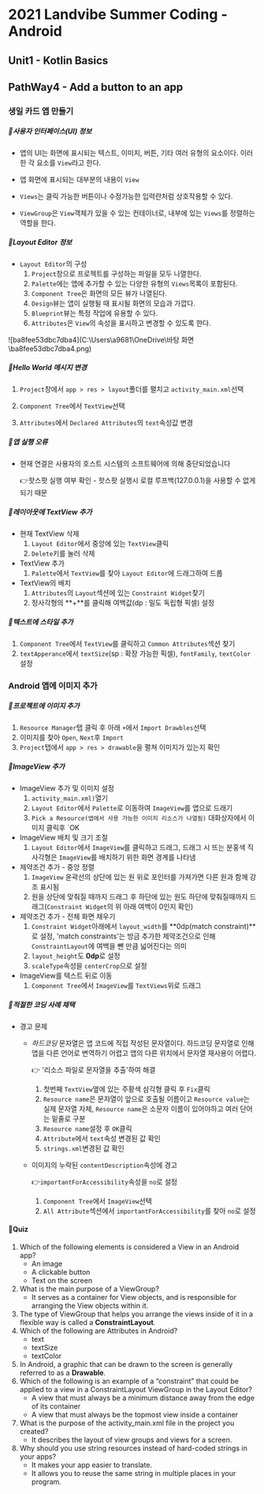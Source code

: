 # 2021 Landvibe Summer Coding - Android

## Unit1 - Kotlin Basics

## PathWay4 - Add a button to an app

### 생일 카드 앱 만들기

##### 📌사용자 인터페이스(UI) 정보

- 앱의 UI는 화면에 표시되는 텍스트, 이미지, 버튼, 기타 여러 유형의 요소이다. 이러한 각 요소를 `View`라고 한다.

- 앱 화면에 표시되는 대부분의 내용이 `View`

- `Views`는 클릭 가능한 버튼이나 수정가능한 입력란처럼 상호작용할 수 있다.

- `ViewGroup`은 `View`객체가 있을 수 있는 컨테이너로, 내부에 있는 `Views`를 정렬하는 역할을 한다. 

  

##### 📌Layout Editor 정보

- `Layout Editor`의 구성
  1. `Project`창으로 프로젝트를 구성하는 파일을 모두 나열한다.
  2. `Palette`에는 앱에 추가할 수 있는 다양한 유형의 `Views`목록이 포함된다.
  3. `Component Tree`은 화면의 모든 뷰가 나열된다.
  4. `Design`뷰는 앱이 실행될 때 표시될 화면의 모습과 가깝다.
  5. `Blueprint`뷰는 특정 작업에 유용할 수 있다.
  6. `Attributes`은 `View`의 속성을 표시하고 변경할 수 있도록 한다.

![ba8fee53dbc7dba4](C:\Users\a9681\OneDrive\바탕 화면\ba8fee53dbc7dba4.png)



##### 📌Hello World 메시지 변경

1. `Project`창에서 `app > res > layout`폴더를 펼치고 `activity_main.xml`선택

2. `Component Tree`에서 `TextView`선택

3. `Attributes`에서 `Declared Attributes`의 `text`속성값 변경

   

##### 📌앱 실행 오류 

- 현재 연결은 사용자의 호스트 시스템의 소프트웨어에 의해 중단되었습니다 

  👉핫스팟 실행 여부 확인 - 핫스팟 실행시 로컬 루프백(127.0.0.1)을 사용할 수 없게 되기 때문



##### 📌레이아웃에 TextView 추가

- 현재 TextView 삭제
  1. `Layout Editor`에서 중앙에 있는 `TextView`클릭
  2. `Delete`키를 눌러 삭제
- TextView 추가
  1. `Palette`에서 `TextView`를 찾아 `Layout Editor`에 드래그하여 드롭
- TextView의 배치
  1. `Attributes`의 `Layout`섹션에 있는 `Constraint Widget`찾기
  2. 정사각형의 **+**를 클릭해 여백값(dp : 밀도 독립형 픽셀) 설정



##### 📌텍스트에 스타일 추가

1. `Component Tree`에서 `TextView`를 클릭하고 `Common Attributes`섹션 찾기
2. `textApperance`에서 `textSize`(sp : 확장 가능한 픽셀), `fontFamily`, `textColor`설정



### Android 앱에 이미지 추가

##### 📌프로젝트에 이미지 추가

1. `Resource Manager`탭 클릭 후 아래 `+`에서 `Import Drawbles`선택
2. 이미지를 찾아 `Open`, `Next`후 `Import`
3. `Project`탭에서 `app > res > drawable`을 펼쳐 이미지가 있는지 확인



#####  📌ImageView 추가

- ImageView 추가 및 이미지 설정
  1. `activity_main.xml)`열기
  2. `Layout Editor`에서 `Palette`로 이동하여 `ImageView`를 앱으로 드래기 
  3. `Pick a Resource(앱에서 사용 가능한 이미지 리소스가 나열됨)` 대화상자에서 이미지 클릭후 `OK
- ImageView 배치 및 크기 조절
  1. `Layout Editor`에서 `ImageView`를 클릭하고 드래그, 드래그 시 뜨는 분홍색 직사각형은 `ImageView`를 배치하기 위한 화면 경계를 나타냄
- 제약조건 추가 - 중앙 정렬
  1. `ImageView` 윤곽선의 상단에 있는 원 위로 포인터를 가져가면 다른 원과 함께 강조 표시됨
  2. 원을 상단에 맞춰질 때까지 드래그 후 하단에 있는 원도 하단에 맞춰질때까지 드래그(`Constraint Widget`의 위 아래 여백이 0인지 확인)
- 제약조건 추가 - 전체 화면 채우기
  1. `Constraint Widget`아래에서 `layout_width`를 **0dp(match constraint)**로 설정, 'match constraints'는 방금 추가한 제약조건으로 인해 `ConstraintLayout`에 여백을 뺀 만큼 넓어진다는 의미
  2. `layout_height`도 **0dp**로 설정
  3. `scaleType`속성을 `centerCrop`으로 설정
- ImageView를 텍스트 뒤로 이동
  1. `Component Tree`에서 `ImageView`를 `TextViews`위로 드래그



##### 📌적절한 코딩 사례 채택

- 경고 문제 

  - *하드코딩* 문자열은 앱 코드에 직접 작성된 문자열이다. 하드코딩 문자열로 인해 앱을 다른 언어로 변역하기 어렵고 앱의 다른 위치에서 문자열 재사용이 어렵다. 

    👉 '리소스 파일로 문자열을 추출'하여 해결

    1. 첫번째 `TextView`옆에 있는 주황색 삼각형 클릭 후 `Fix`클릭
    2. `Resource name`은 문자열이 앞으로 호출될 이름이고 `Resource value`는 실제 문자열 자체, `Resource name`은 소문자 이름이 있어야하고 여러 단어는 밑줄로 구분
    3. `Resource name`설정 후 `OK`클릭
    4. `Attribute`에서 `text`속성 변경된 값 확인
    5. `strings.xml`변경된 값 확인

  - 이미지의 누락된 `contentDescription`속성에 경고

    👉`importantForAccessibility`속성을 `no`로 설정

    1. `Component Tree`에서 `ImageView`선택
    2. `All Attribute`섹션에서 `importantForAccessibility`를 찾아 `no`로 설정



#### 📌Quiz

1. Which of the following elements is considered a View in an Android app?
   - An image
   - A clickable button
   - Text on the screen
2. What is the main purpose of a ViewGroup?
   - It serves as a container for View objects, and is responsible for arranging the View objects within it.
3. The type of ViewGroup that helps you arrange the views inside of it in a flexible way is called a **ConstraintLayout**.
4. Which of the following are Attributes in Android?
   - text
   - textSize
   - textColor
5. In Android, a graphic that can be drawn to the screen is generally referred to as a **Drawable**.
6. Which of the following is an example of a “constraint” that could be applied to a view in a ConstraintLayout ViewGroup in the Layout Editor?
   - A view that must always be a minimum distance away from the edge of its container
   - A view that must always be the topmost view inside a container
7. What is the purpose of the activity_main.xml file in the project you created?
   - It describes the layout of view groups and views for a screen.
8. Why should you use string resources instead of hard-coded strings in your apps?
   - It makes your app easier to translate.
   - It allows you to reuse the same string in multiple places in your program.

